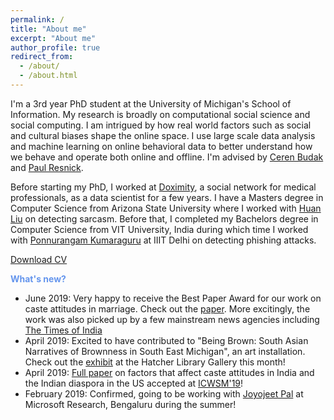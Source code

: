 ```yaml
---
permalink: /
title: "About me"
excerpt: "About me"
author_profile: true
redirect_from: 
  - /about/
  - /about.html
---
```

I'm a 3rd year PhD student at the University of Michigan's School of Information. My research is broadly on computational social science and social computing. I am intrigued by how real world factors such as social and cultural biases shape the online space. I use large scale data analysis and machine learning on online behavioral data to better understand how we behave and operate both online and offline. I'm advised by [Ceren Budak](http://cbudak.com/index.html) and [Paul Resnick](http://presnick.people.si.umich.edu/).

Before starting my PhD, I worked at [Doximity](https://www.doximity.com/), a social network for medical professionals, as a data scientist for a few years. I have a Masters degree in Computer Science from Arizona State University where I worked with [Huan Liu](http://www.public.asu.edu/~huanliu/) on detecting sarcasm. Before that, I completed my Bachelors degree in Computer Science from VIT University, India during which time I worked with [Ponnurangam Kumaraguru](https://www.iiitd.ac.in/pk) at IIIT Delhi on detecting phishing attacks. 

[Download CV](http://ashwin-r.github.io/files/ashwin_rajadesingan_resume.pdf)

<span style="color:CornflowerBlue">**What's new?**</span>
- June 2019: Very happy to receive the Best Paper Award for our work on caste attitudes in marriage. Check out the [paper](https://ashwinrajadesingan.com/files/camera_ready_icwsm.pdf). More excitingly, the work was also picked up by a few mainstream news agencies including [The Times of India](https://web.archive.org/web/20190617021447/https://timesofindia.indiatimes.com/india/indian-matrimonial-sites-show-shift-in-attitude-towards-intercaste-marriage-study/articleshow/69812375.cms)<br>
- April 2019: Excited to have contributed to "Being Brown: South Asian Narratives of Brownness in South East Michigan", an art installation. Check out the [exhibit](https://www.lib.umich.edu/events/being-brown-south-asian-narratives-brownness-southeast-michigan) at the Hatcher Library Gallery this month!<br>
- April 2019: [Full paper](https://arxiv.org/pdf/1904.04176.pdf) on factors that affect caste attitudes in India and the Indian diaspora in the US accepted at [ICWSM'19](https://www.icwsm.org/2019/index.php)!<br>
- February 2019: Confirmed, going to be working with [Joyojeet Pal](https://joyojeet.people.si.umich.edu/) at Microsoft Research, Bengaluru during the summer!

